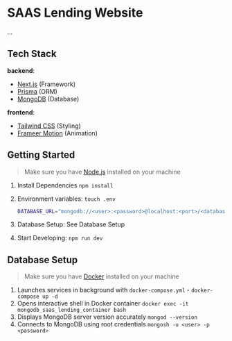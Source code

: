 # SAAS Lending Website

...

## Tech Stack

**backend**:

- [Next.js](https://nextjs.org/) (Framework)
- [Prisma](https://www.prisma.io/) (ORM)
- [MongoDB](https://www.mongodb.com/) (Database)

**frontend**:

- [Tailwind CSS](https://tailwindcss.com/) (Styling)
- [Frameer Motion](https://www.framer.com/motion/) (Animation)

## Getting Started

> Make sure you have [Node.js](https://nodejs.org/en) installed on your machine

1. Install Dependencies `npm install`
2. Environment variables: `touch .env`

   ```bash
   DATABASE_URL="mongodb://<user>:<password>@localhost:<port>/<database>"
   ```

3. Database Setup: See Database Setup
4. Start Developing: `npm run dev`

## Database Setup

> Make sure you have [Docker](https://www.docker.com/products/docker-desktop/) installed on your machine

1. Launches services in background with `docker-compose.yml` - `docker-compose up -d`
2. Opens interactive shell in Docker container `docker exec -it mongodb_saas_lending_container bash`
3. Displays MongoDB server version accurately `mongod --version`
4. Connects to MongoDB using root credentials `mongosh -u <user> -p <password>`
